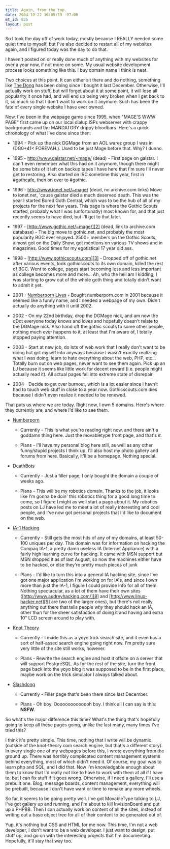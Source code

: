 ```yaml
--- 
title: Again, from the top.
date: 2004-10-22 16:05:19 -07:00
mt_id: 835
layout: post
---
```

So I took the day off of work today, mostly because I REALLY needed some quiet time to myself, but I've also decided to restart all of my websites again, and I figured today was the day to do that.

I haven't posted on or really done much of anything with my websites for over a year now, if not more on some. My usual website development process looks something like this. I buy domain name I think is neat.

Two choices at this point. It can either sit there and do nothing, something like [The Dong][1] has been doing since I bought it last December. Otherwise, I'll actually work on stuff, but will forget about it at some point, it will lose all popularity it once had, and will end up being very broken when I get back to it, so much so that I don't want to work on it anymore. Such has been the fate of every single website I have ever owned. 

Now, I've been in the webpage game since 1995, when "MAGE'S WWW PAGE" first came up on our local dialup ISPs webserver with crappy backgrounds and the MANDATORY drippy bloodbars. Here's a quick chronology of what I've done since then:

* 1994 - Pick up the nick DGMage from an AOL warez group I was in (DG0+41< FOREVAH.). Used to be just Mage before that. Why? I dunno.

* 1995 - http://www.galstar.net/~mage/ (dead) - First page on galstar. I can't even remember what this had on it anymore, though there might be some bits of it left on backup tapes I have here that I'm sure I'll never get to restoring. Also started on IRC sometime this year, first in #gothcafe, then on over to #gothic.

* 1996 - http://www.ionet.net/~mage/ (dead, no archive.com links) Move to ionet.net, 'cause galstar died a much deserved death. This was the year I started Bored Goth Central, which was to be the hub of all of my projects for the next few years. This page is where the Gothic Scouts started, probably what I was (unfortunatly) most known for, and that just recently seems to have died, but I'll get to that later.

* 1997 - [http://www.gothic.net/~mage/][2] (dead, link to archive.com database) - The big move to gothic.net, and probably the most popularity BGC ever enjoyed. 2500+ members on the Gothic Scouts, almost got on the Daily Show, got mentions on various TV shows and in magazines. Good times for my egotistical 17 year old ass.

* 1998 - [http://www.gothicscouts.com][3] - Dropped off of gothic.net after various events, took gothicscouts to its own domain, killed the rest of BGC. Went to college, pages start becoming less and less important as college becomes more and more... Ah, who the hell am I kidding, I was starting to grow out of the whole goth thing and totally didn't want to admit it yet.

* 2001 - [Numberporn Lives][4] - Bought numberporn.com in 2001 because it seemed like a funny name, and I needed a webpage of my own. Didn't actually do anything with it until 2002.

* 2002 - On my 22nd birthday, drop the DGMage nick, and am now the qDot everyone today knows and loves and hopefully doesn't relate to the DGMage nick. Also hand off the gothic scouts to some other people, nothing much ever happens to it, at least that I'm aware of, I totally stopped paying attention.

* 2003 - Start at new job, do lots of web work that I really don't want to be doing but got myself into anyways because I wasn't exactly realizing what I was doing, learn to hate everything about the web, PHP, etc... Totally burn out on web pages, never want to see them again. Pick up an LJ because it seems like little work for decent reward (i.e. people might actually read it). All actual pages fall into extreme state of disrepair

* 2004 - Decide to get over burnout, which is a lot easier since I havn't had to touch web stuff in close to a year now. Gothicscouts.com dies because I didn't even realize it needed to be renewed.

That puts us where we are today. Right now, I own 5 domains. Here's where they currently are, and where I'd like to see them.

* [Numberporn][5]

  * Currently - This is what you're reading right now, and there ain't a goddamn thing here. Just the movabletype front page, and that's *it*.

  * Plans - I'll have my personal blog here still, as well as any other funny/stupid projects I think up. I'll also host my photo gallery and forums from here. Basically, it'll be a homepage. Nothing special.

* [DeathBots][6]

  * Currently - Just a filler page, I only bought the domain a couple of weeks ago.

  * Plans - This will be my robotics domain. Thanks to the job, it looks like I'm gonna be doin' this robotics thing for a good long time to come, so I figure I might as well start a page about it. My robotics posts on LJ have led me to meet a lot of really interesting and cool people, and I've now got personal projects that I'd like to document on the web.

* [IA-1 Hacking][7]

  * Currently - Still gets the most hits of any of my domains, at least 50-100 uniques per day. This domain was for information on hacking the Compaq IA-1, a pretty damn useless IA (Internet Appliance) with a fairly high learning curve for hacking. It came with MSN support but MSN dropped it as of last August, so now the machines either have to be hacked, or else they're pretty much pieces of junk

  * Plans - I'd like to turn this into a general IA hacking site, since I've got one major application I'm working on for IA's, and since I own more than just the IA-1, I figure I could provide info for all of them. Nothing spectacular, as a lot of them have their own sites ([http://www.audreyhacking.com/][8] and [http://www.linux-hacker.net][9] are two of the larger ones), but there's not really anything out there that tells people *why* they should hack an IA, other than for the sheer satisfaction of doing it and having and extra 10" LCD screen around to play with.

* [Knot Theory][10]

  * Currently - I made this as a yoyo trick search site, and it even has a sort of half-assed search engine going right now. I'm pretty sure very little of the site still works, however.

  * Plans - Rewrite the search engine and host it offsite on a server that will support PostgreSQL. As for the rest of the site, turn the front page back into the yoyo blog it was supposed to be in the first place, maybe work on the trick simulator I always talked about.

* [Slashdong][11]

  * Currently - Filler page that's been there since last December.

  * Plans - Oh boy. Oooooooooooooh boy. I think all I can say is this: **NSFW**.

So what's the major difference this time? What's the thing that's hopefully going to keep all these pages going, unlike the last many, many times I've tried this? 

I think it's pretty simple. This time, nothing that I write will be dynamic (outside of the knot-theory.com search engine, but that's a different story). In every single one of my webpages before this, I wrote everything from the ground up. There was horribly complicated content management systems behind everything, most of which didn't need it. Of course, my goal was to learn php and SQL, and I did that. Now I'm knowledgable enough about them to know that I'd really not like to have to work with them at all if I have to, but I can fix stuff if it goes wrong. Otherwise, if I need a gallery, I'll use a prebuilt one. Blog, message boards, content management, everything will be prebuilt, because I don't have want or time to remake any more wheels. 

So far, it seems to be going pretty well. I've got MovableType talking to LJ, I've got gallery up and running, and I'm about to kill InvisionBoard and put up a PHPBB. Then I can actually work on content of all the sites, instead of writing out a base object tree for all of their content to be generated out of.

Yup, it's nothing but CSS and HTML for me now. This time, I'm not a web developer, I don't want to be a web developer. I just want to design, put stuff up, and go on with the interesting projects that I'm documenting. Hopefully, it'll stay that way too.

   [1]: http://www.slashdong.com/
   [2]: http://web.archive.org/web/*/http://www.gothic.net/~mage/
   [3]: http://www.gothicscouts.com/
   [4]: http://www.numberporn.com
   [5]: http://www.numberporn.com/
   [6]: http://www.deathbots.com
   [7]: http://www.ia1hacking.com
   [8]: http://www.audreyhacking.com
   [9]: http://www.linux-hacker.net
   [10]: http://www.knot-theory.com
   [11]: http://www.slashdong.org/

